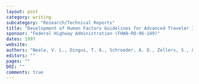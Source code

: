 ```yaml
---
layout: post
category: writing
subcategory: "Research/Technical Reports"
title: "Development of Human Factors Guidelines for Advanced Traveler Information Systems and Commercial Vehicle Operations: Advanced Traveler Information System Feature Standardization"
sponsor: "Federal Highway Administration (FHWA-RD-96-149)"
dates: 1997
website:
authors: "Neale, V. L., Dingus, T. A., Schroeder, A. D., Zellers, S., & Reinach, S."
editors: ""
pages: ""
DOI: ""
comments: true
---
```

